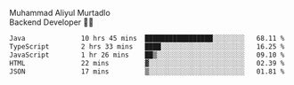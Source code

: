 Muhammad Aliyul Murtadlo
<br>
Backend Developer 👨‍💻
<br>
<!--START_SECTION:waka-->

```txt
Java              10 hrs 45 mins  █████████████████░░░░░░░░   68.11 %
TypeScript        2 hrs 33 mins   ████░░░░░░░░░░░░░░░░░░░░░   16.25 %
JavaScript        1 hr 26 mins    ██▒░░░░░░░░░░░░░░░░░░░░░░   09.10 %
HTML              22 mins         ▓░░░░░░░░░░░░░░░░░░░░░░░░   02.39 %
JSON              17 mins         ▒░░░░░░░░░░░░░░░░░░░░░░░░   01.81 %
```

<!--END_SECTION:waka-->
